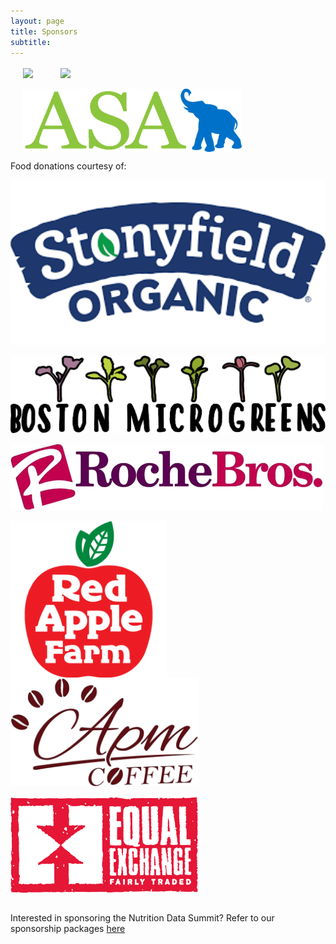 ```yaml
---
layout: page
title: Sponsors 
subtitle: 
---
```


<a href="https://nutrition.tufts.edu/"><img src="/img/sponsors/friedman_recolor.png" width="200"  hspace="20" align="center"></a>
<a href="http://environment.tufts.edu/"><img src="/img/sponsors/tie_recolor.png" width="200"  hspace="20"  align="center"></a>
<br><br>
<a href="https://sites.tufts.edu/tuftsasa/"><img src="/img/sponsors/asat.png" width="350"  hspace="20"  align="center"></a>

Food donations courtesy of:

<img src="/img/sponsors/stonyfield.png" width="600"  align="center">
<br><br>
<img src="/img/sponsors/boston_microgreens.png" width="600"  align="center">
<br><br>
<img src="/img/sponsors/roche_bros.png" width="500"  align="center">
<br><br>
<img src="/img/sponsors/redapplefarms.png" width="250"  align="center">          <img src="/img/sponsors/apm_coffee.png" width="300"  align="center">
<br><br>
<img src="/img/sponsors/equalexchange.png" width="300"  align="center">
<br><br>

Interested in sponsoring the Nutrition Data Summit? Refer to our sponsorship packages <a href="http://tuftsnds.io/img/partners/[NDS]%20Sponsorship%20&%20Partnership%20Packages.pdf" download="[NDS] Sponsorship & Partnership Packages.pdf">here</a>

